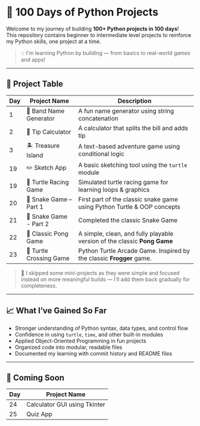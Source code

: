 # 🐍 100 Days of Python Projects

Welcome to my journey of building **100+ Python projects in 100 days**!  
This repository contains beginner to intermediate level projects to reinforce my Python skills, one project at a time.

> 💡 I'm learning Python by building — from basics to real-world games and apps!

---

## 🚀 Project Table

| Day | Project Name           | Description                                                              |
|-----|------------------------|--------------------------------------------------------------------------|
| 1   | 🎸 Band Name Generator | A fun name generator using string concatenation                         |
| 2   | 💸 Tip Calculator      | A calculator that splits the bill and adds tip                           |
| 3   | 🏝️ Treasure Island    | A text-based adventure game using conditional logic                      |
| 19  | ✏️ Sketch App          | A basic sketching tool using the `turtle` module                         |
| 19  | 🐢 Turtle Racing Game  | Simulated turtle racing game for learning loops & graphics               |
| 20  | 🐍 Snake Game – Part 1 | First part of the classic snake game using Python Turtle & OOP concepts |
| 21  | 🐍 Snake Game - Part 2 | Completed the classic Snake Game                                         |
| 22  | 🏓 Classic Pong Game   | A simple, clean, and fully playable version of the classic **Pong Game**  |
| 23  | 🐢 Turtle Crossing Game| Python Turtle Arcade Game. Inspired by the classic **Frogger** game.      |
> 📌 I skipped some mini-projects as they were simple and focused instead on more meaningful builds — I’ll add them back gradually for completeness.

---

## 📈 What I’ve Gained So Far

- Stronger understanding of Python syntax, data types, and control flow
- Confidence in using `turtle`, `time`, and other built-in modules
- Applied Object-Oriented Programming in fun projects
- Organized code into modular, readable files
- Documented my learning with commit history and README files

---

## 🔄 Coming Soon

| Day | Project Name                 |
|-----|------------------------------|
| 24  | Calculator GUI using Tkinter |
| 25  | Quiz App                     | 
